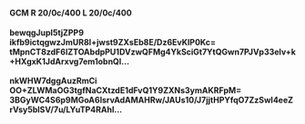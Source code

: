 #### GCM R 20/0c/400 L 20/0c/400
**bewqgJupI5tjZPP9**<br/>**ikfb9ictqgwzJmUR8I+jwst9ZXsEb8E/Dz6EvKlP0Kc=**<br/>**tMpnCT8zdF6lZTOAbdpPU1DVzwQFMg4YkSciGt7YtQGwn7PJVp33elv+k+HXgxK1JdArxvg7em1obnQl...**<br/><br/>
**nkWHW7dggAuzRmCi**<br/>**OO+ZLWMaOG3tgfNaCXtzdE1dFvQ1Y9ZXNs3ymAKRFpM=**<br/>**3BGyWC4S6p9MGoA6lsrvAdAMAHRw/JAUs10/J7jjtHPYfqO7ZzSwl4eeZrVsy5blSV/7u/LYuTP4RAhl...**